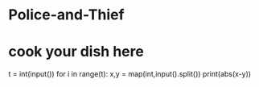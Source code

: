 # Police-and-Thief
# cook your dish here
t = int(input())
for i in range(t):
    x,y = map(int,input().split())
    print(abs(x-y))
